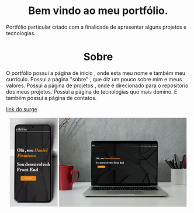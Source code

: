 

<div align=center>
  <h1> Bem vindo ao meu portfólio. </h1>
</div>

Portfólio particular criado com a finalidade de apresentar alguns projetos e tecnologias.

<div align=center>
  <h1> Sobre </h1>
</div>
O portfólio possui a página de inicio , onde esta meu nome e também meu currículo. Possui a página "sobre" , que diz um pouco sobre mim e meus valores. Possui a página de projetos , onde é direcionado para o repositório dos meus projetos. Possui a página de tecnologias que mais domino. E também possui a página de contatos. 


[link do surge](https://nimble-print.surge.sh)

<p align="center">
  <img src="https://github.com/daniel2dfla/portfolio/blob/main/src/img/portfolioCelular.jpg" width="131"  alt="accessibility text">
  <img src="https://github.com/daniel2dfla/portfolio/blob/main/src/img/portfolioPc.jpg" width="350"  alt="accessibility text">
</p>

